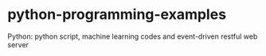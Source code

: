 # python-programming-examples
Python: python script, machine learning codes and event-driven restful web server
